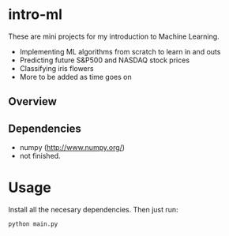 # intro-ml

These are mini projects for my introduction to Machine Learning.

* Implementing ML algorithms from scratch to learn in and outs
* Predicting future S&P500 and NASDAQ stock prices
* Classifying iris flowers
* More to be added as time goes on

## Overview

## Dependencies
* numpy (http://www.numpy.org/)
* not finished.

# Usage
Install all the necesary dependencies.
Then just run:
```
python main.py
```

